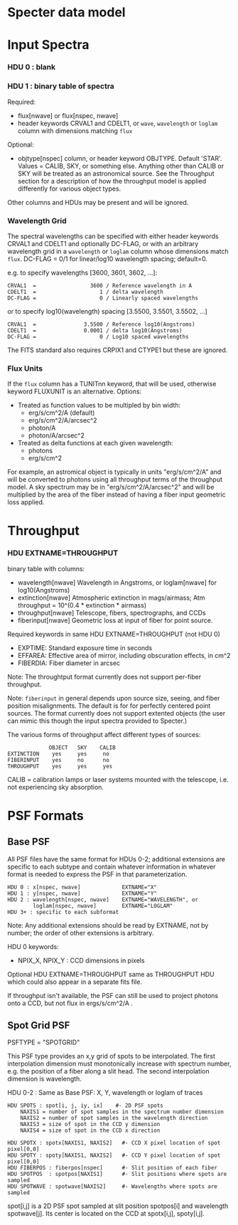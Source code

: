 Specter data model
==================

Input Spectra
=============

### HDU 0 : blank ###

### HDU 1 : binary table of spectra ###

Required:
  - flux[nwave] or flux[nspec, nwave]
  - header keywords CRVAL1 and CDELT1, or
    `wave`, `wavelength` or `loglam` column with dimensions matching `flux`

Optional:
  - objtype[nspec] column, or header keyword OBJTYPE.  Default 'STAR'.
    Values = CALIB, SKY, or something else.  Anything other
    than CALIB or SKY will be treated as an astronomical source.
    See the Throughput section for a description of how the throughput
    model is applied differently for various object types.

Other columns and HDUs may be present and will be ignored.

### Wavelength Grid ###

The spectral wavelengths can be specified with either header keywords
CRVAL1 and CDELT1 and optionally DC-FLAG, or with an arbitrary wavelength
grid in a `wavelength` or `loglam` column whose dimensions match `flux`.
DC-FLAG = 0/1 for linear/log10 wavelength spacing; default=0.

e.g. to specify wavelengths [3600, 3601, 3602, ...]:

    CRVAL1  =                 3600 / Reference wavelength in A
    CDELT1  =                    1 / delta wavelength
    DC-FLAG =                    0 / Linearly spaced wavelengths

or to specify log10(wavelength) spacing [3.5500, 3.5501, 3.5502, ...]

    CRVAL1  =               3.5500 / Reference log10(Angstroms)
    CDELT1  =               0.0001 / delta log10(Angstroms)
    DC-FLAG =                    0 / Log10 spaced wavelengths

The FITS standard also requires CRPIX1 and CTYPE1 but these are ignored.

### Flux Units ###

If the `flux` column has a TUNITnn keyword, that will be used, otherwise
keyword FLUXUNIT is an alternative.  Options:
  * Treated as function values to be multipled by bin width:
    - erg/s/cm^2/A  (default)
    - erg/s/cm^2/A/arcsec^2
    - photon/A
    - photon/A/arcsec^2
  * Treated as delta functions at each given wavelength:
    - photons
    - erg/s/cm^2

For example, an astromical object is typically in units "erg/s/cm^2/A"
and will be converted to photons using all throughput terms of the
throughput model.  A sky spectrum may be in "erg/s/cm^2/A/arcsec^2" and
will be multiplied by the area of the fiber instead of having a
fiber input geometric loss applied.


Throughput
==========

### HDU EXTNAME=THROUGHPUT ###

binary table with columns:
  - wavelength[nwave]   Wavelength in Angstroms,
      or loglam[nwave]  for log10(Angstroms)
  - extinction[nwave]   Atmospheric extinction in mags/airmass;
                        Atm throughput = 10^(0.4 * extinction * airmass)
  - throughput[nwave]   Telescope, fibers, spectrographs, and CCDs
  - fiberinput[nwave]   Geometric loss at input of fiber for point source.

Required keywords in same HDU EXTNAME=THROUGHPUT (not HDU 0)
  - EXPTIME:  Standard exposure time in seconds
  - EFFAREA:  Effective area of mirror, including obscuration effects, in cm^2
  - FIBERDIA: Fiber diameter in arcsec

Note:
The throughtput format currently does not support per-fiber throughput.

Note:
`fiberinput` in general depends upon source size, seeing, and fiber position
misalignments.  The default is for for perfectly centered point sources.
The format currently does not support extented objects (the user can mimic
this though the input spectra provided to Specter.)

The various forms of throughput affect different types of sources:

                 OBJECT   SKY    CALIB
    EXTINCTION    yes     yes     no
    FIBERINPUT    yes     no      no
    THROUGHPUT    yes     yes     yes

CALIB = calibration lamps or laser systems mounted with the telescope,
i.e. not experiencing sky absorption.


PSF Formats
===========

Base PSF
--------

All PSF files have the same format for HDUs 0-2; additional extensions
are specific to each subtype and contain whatever information in whatever
format is needed to express the PSF in that parameterization.

    HDU 0 : x[nspec, nwave]             EXTNAME="X"
    HDU 1 : y[nspec, nwave]             EXTNAME="Y"
    HDU 2 : wavelength[nspec, nwave]    EXTNAME="WAVELENGTH", or
            loglam[nspec, nwave]        EXTNAME="LOGLAM"
    HDU 3+ : specific to each subformat

Note: Any additional extensions should be read by EXTNAME, not by number;
      the order of other extensions is arbitrary.

HDU 0 keywords:
  - NPIX_X, NPIX_Y : CCD dimensions in pixels

Optional HDU EXTNAME=THROUGHPUT same as THROUGHPUT HDU which could also appear
in a separate fits file.
  
If throughput isn't available, the PSF can still be used to project
photons onto a CCD, but not flux in ergs/s/cm^2/A .

Spot Grid PSF
-------------
PSFTYPE = "SPOTGRID"

This PSF type provides an x,y grid of spots to be interpolated.
The first interpolation dimension must monotonically increase with
spectrum number, e.g. the position of a fiber along a slit head.
The second interpolation dimension is wavelength.

HDU 0-2 : Same as Base PSF: X, Y, wavelength or loglam of traces

    HDU SPOTS : spot[i, j, iy, ix]    #- 2D PSF spots
        NAXIS1 = number of spot samples in the spectrum number dimension
        NAXIS2 = number of spot samples in the wavelength direction
        NAXIS3 = size of spot in the CCD y dimension
        NAXIS4 = size of spot in the CCD x direction
    
    HDU SPOTX : spotx[NAXIS1, NAXIS2]   #- CCD X pixel location of spot pixel[0,0]
    HDU SPOTY : spoty[NAXIS1, NAXIS2]   #- CCD Y pixel location of spot pixel[0,0]
    HDU FIBERPOS : fiberpos[nspec]      #- Slit position of each fiber
    HDU SPOTPOS  : spotpos[NAXIS1]      #- Slit positions where spots are sampled
    HDU SPOTWAVE : spotwave[NAXIS2]     #- Wavelengths where spots are sampled

spot[i,j] is a 2D PSF spot sampled at slit position spotpos[i] and
wavelength spotwave[j].  Its center is located on the CCD at
spotx[i,j], spoty[i,j].




























